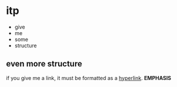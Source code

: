# itp
- give
- me
- some
- structure
## even more structure
if you give me a link, it must be formatted as a [hyperlink](https://en.wikipedia.org/wiki/2000_United_States_presidential_election).
**EMPHASIS**